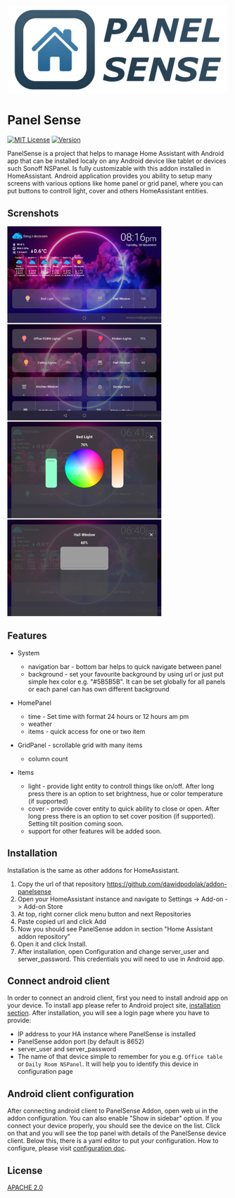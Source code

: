 

<img  src="panelsense/logo.png?raw=true"  width="500" />

# Panel Sense

[![MIT License](https://img.shields.io/badge/License-APACHE_2.0-green.svg)](LICENSE)
[![Version](https://img.shields.io/github/v/release/dawidpodolak/addon-panelsense)](releases)

PanelSense is a project that helps to manage Home Assistant with Android app that can be installed localy on any Android device like tablet or devices such Sonoff NSPanel. Is fully customizable with this addon installed in HomeAssistant. Android application provides you ability to setup many screens with various options like home panel or grid panel, where you can put buttons to controll light, cover and others HomeAssistant entities.

## Screnshots
<img  src="screenshots/screenshot_panel_home.png?raw=true"  width="350" /><img  src="screenshots/screenshot_panel_grid.png?raw=true"  width="350" /><img  src="screenshots/screenshot_details_light.png?raw=true"  width="350" /><img  src="screenshots/screenshot_details_cover.png?raw=true"  width="350" />

## Features
* System
    * navigation bar - bottom bar helps to quick navigate between panel
    * background - set your favourite background by using url or just put simple hex color e.g. "#5B5B5B". It can be set globally for all panels or each panel can has own different background

* HomePanel
    * time - Set time with format 24 hours or 12 hours am pm
    * weather
    * items - quick access for one or two item
* GridPanel - scrollable grid with many items
    * column count

* Items
    * light - provide light entity to controll things like on/off. After long press there is an option to set brightness, hue or color temperature (if supported)
    * cover - provide cover entity to quick ability to close or open. After long press there is an option to set cover position (if supported). Setting tilt position coming soon.
    * support for other features will be added soon.

## Installation

Installation is the same as other addons for HomeAssistant.

1. Copy the url of that repository https://github.com/dawidpodolak/addon-panelsense
2. Open your HomeAssistant instance and navigate to Settings -> Add-on -> Add-on Store
3. At top, right corner click menu button and next Repositories
4. Paste copied url and click Add
5. Now you should see PanelSense addon in section "Home Assistant addon repository"
6. Open it and click Install.
7. After installation, open Configuration and change server_user and serwer_password. This credentials you will need to use in Android app.

## Connect android client

In order to connect an android client, first you need to install android app on your device. To install app please refer to Android project site, [installation section](https://github.com/dawidpodolak/android-panelsense). After installation, you will see a login page where you have to provide:
- IP address to your HA instance where PanelSense is installed
- PanelSense addon port (by default is 8652)
- server_user and server_password
- The name of that device simple to remember for you e.g. `Office table` or `Daily Room NSPanel`. It will help you to identify this device in configuration page

##  Android client configuration

After connecting android client to PanelSense Addon, open web ui in the addon configuration. You can also enable "Show in sidebar" option. If you connect your device properly, you should see the device on the list. Click on that and you will see the top panel with details of the PanelSense device client. Below this, there is a yaml editor to put your configuration. How to configure, please visit [configuration doc](configuration.md).

## License

[APACHE 2.0](LICENSE)

